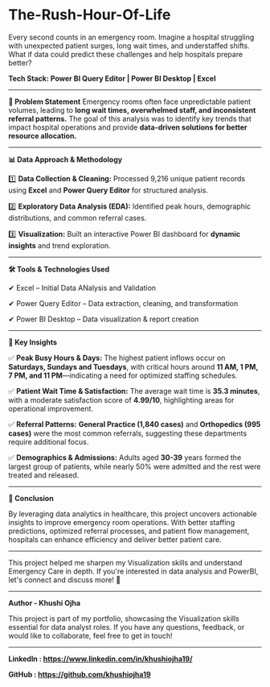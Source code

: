 # The-Rush-Hour-Of-Life
Every second counts in an emergency room. Imagine a hospital struggling with unexpected patient surges, long wait times, and understaffed shifts. What if data could predict these challenges and help hospitals prepare better?

**Tech Stack: Power BI Query Editor | Power BI Desktop | Excel**

---

 **🚨 Problem Statement**
Emergency rooms often face unpredictable patient volumes, leading to **long wait times, overwhelmed staff, and inconsistent referral patterns.** The goal of this analysis was to identify key trends that impact hospital operations and provide **data-driven solutions for better resource allocation.**

---

 **📊 Data Approach & Methodology**
 
1️⃣ **Data Collection & Cleaning:** Processed 9,216 unique patient records using **Excel** and **Power Query Editor** for structured analysis.


2️⃣ **Exploratory Data Analysis (EDA):** Identified peak hours, demographic distributions, and common referral cases.


3️⃣ **Visualization:** Built an interactive Power BI dashboard for **dynamic insights** and trend exploration.

---

 **🛠 Tools & Technologies Used**

✔ Excel – Initial Data ANalysis and Validation

✔ Power Query Editor – Data extraction, cleaning, and transformation

✔ Power BI Desktop – Data visualization & report creation

---

 **🔑 Key Insights**

✅ **Peak Busy Hours & Days:** The highest patient inflows occur on **Saturdays, Sundays and Tuesdays**, with critical hours around **11 AM, 1 PM, 7 PM, and 11 PM**—indicating a need for optimized staffing schedules.

✅ **Patient Wait Time & Satisfaction:** The average wait time is **35.3 minutes**, with a moderate satisfaction score of **4.99/10**, highlighting areas for operational improvement.

✅ **Referral Patterns:** **General Practice (1,840 cases)** and **Orthopedics (995 cases)** were the most common referrals, suggesting these departments require additional focus.

✅ **Demographics & Admissions:** Adults aged **30-39** years formed the largest group of patients, while nearly 50% were admitted and the rest were treated and released.

---

 **📌 Conclusion**

By leveraging data analytics in healthcare, this project uncovers actionable insights to improve emergency room operations. With better staffing predictions, optimized referral processes, and patient flow management, hospitals can enhance efficiency and deliver better patient care.

---

This project helped me sharpen my Visualization skills and understand Emergency Care in depth. If you're interested in data analysis and PowerBI, let's connect and discuss more! 🚀

---

 **Author - Khushi Ojha**


This project is part of my portfolio, showcasing the Visualization skills essential for data analyst roles. If you have any questions, feedback, or would like to collaborate, feel free to get in touch!

---

 **LinkedIn : https://www.linkedin.com/in/khushiojha19/**

 **GitHub : https://github.com/khushiojha19**


 

